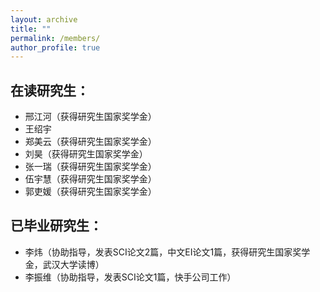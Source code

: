 ```yaml
---
layout: archive
title: ""
permalink: /members/
author_profile: true
---
```


## 在读研究生：

* 邢江河（获得研究生国家奖学金）
* 王绍宇
* 郑美云（获得研究生国家奖学金）
* 刘昊（获得研究生国家奖学金）
* 张一瑞（获得研究生国家奖学金）
* 伍宇慧（获得研究生国家奖学金）
* 郭吏媛（获得研究生国家奖学金）

## 已毕业研究生：

* 李炜（协助指导，发表SCI论文2篇，中文EI论文1篇，获得研究生国家奖学金，武汉大学读博）
* 李振维（协助指导，发表SCI论文1篇，快手公司工作）

